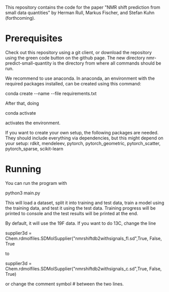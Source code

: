 This repository contains the code for the paper "NMR shift prediction from small data quantities" by Herman Rull, Markus Fischer, and Stefan Kuhn (forthcoming).

# Prerequisites

Check out this repository using a git client, or download the repository using the green code button on the github page. The new directory nmr-predict-small-quantity is the directory from where all commands should be run.

We recommend to use anaconda. In anaconda, an environment with the required packages installed, can be created using this command:

conda create --name <env> --file requirements.txt

After that, doing

conda activate <env>

activates the environment.

If you want to create your own setup, the following packages are needed. They should include everything via dependencies, but this might depend on your setup: rdkit, mendeleev, pytorch, pytorch_geometric, pytorch_scatter, pytorch_sparse, scikit-learn

# Running

You can run the program with

python3 main.py

This will load a dataset, split it into training and test data, train a model using the training data, and test it using the test data. Training progress will be printed to console and the test results will be printed at the end.

By default, it will use the 19F data. If you want to do 13C, change the line

supplier3d = Chem.rdmolfiles.SDMolSupplier("nmrshiftdb2withsignals_fl.sd",True, False, True

to

supplier3d = Chem.rdmolfiles.SDMolSupplier("nmrshiftdb2withsignals_c.sd",True, False, True)

or change the comment symbol # between the two lines.

